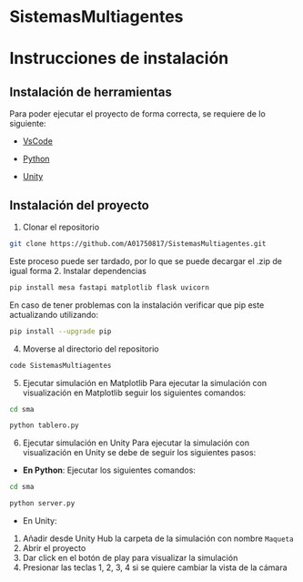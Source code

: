 # SistemasMultiagentes

# Instrucciones de instalación

## Instalación de herramientas
Para poder ejecutar el proyecto de forma correcta, se requiere de lo siguiente:

- [VsCode](code.visualstudio.com)

- [Python](python.org)

- [Unity](unity.com)

## Instalación del proyecto
1. Clonar el repositorio 
```bash 
git clone https://github.com/A01750817/SistemasMultiagentes.git
``` 
Este proceso puede ser tardado, por lo que se puede decargar el .zip de igual forma 
2. Instalar dependencias
```bash
pip install mesa fastapi matplotlib flask uvicorn
```
En caso de tener problemas con la instalación verificar que pip este actualizando utilizando:
```bash
pip install --upgrade pip
```
4. Moverse al directorio del repositorio
```bash
code SistemasMultiagentes
```
5. Ejecutar simulación en Matplotlib
Para ejecutar la simulación con visualización en Matplotlib seguir los siguientes comandos:
```bash
cd sma
```
```bash
python tablero.py
```
6. Ejecutar simulación en Unity
Para ejecutar la simulación con visualización en Unity se debe de seguir los siguientes pasos:
- **En Python**:
Ejecutar los siguientes comandos:
```bash
cd sma
```
```bash
python server.py
```
- En Unity:
1. Añadir desde Unity Hub la carpeta de la simulación con nombre `Maqueta`
2. Abrir el proyecto
3. Dar click en el botón de play para visualizar la simulación
4. Presionar las teclas 1, 2, 3, 4 si se quiere cambiar la vista de la cámara
